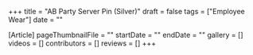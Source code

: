 +++
title = "AB Party Server Pin (Silver)"
draft = false
tags = ["Employee Wear"]
date = ""

[Article]
pageThumbnailFile = ""
startDate = ""
endDate = ""
gallery = []
videos = []
contributors = []
reviews = []
+++